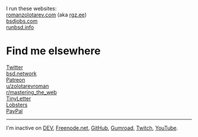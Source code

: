I run these websites:<br>
[romanzolotarev.com](https://www.romanzolotarev.com) (aka [rgz.ee](https://rgz.ee))<br>
[bsdjobs.com](https://www.bsdjobs.com/)<br>
[runbsd.info](https://runbsd.info/)<br>

# Find me elsewhere

[Twitter](https://twitter.com/romanzolotarev)<br>
[bsd.network](https://bsd.network/@romanzolotarev)<br>
[Patreon](https://patreon.com/romanzolotarev)<br>
[u/zolotarevroman](https://reddit.com/u/zolotarevroman)<br>
[r/mastering\_the\_web](https://www.reddit.com/r/mastering_the_web/)<br>
[TinyLetter](https://tinyletter.com/romanzolotarev)<br>
[Lobsters](https://lobste.rs/u/romanzolotarev)<br>
[PayPal](https://www.paypal.me/romanzolotarev)<br>

---

I'm inactive on
[DEV](https://dev.to/romanzolotarev),
[Freenode.net](https://freenode.net/),
[GitHub](https://github.com/romanzolotarev),
[Gumroad](https://gumroad.com/romanzolotarev),
[Twitch](https://twitch.tv/zolotarevroman),
[YouTube](https://youtube.com/romanzolotarev).
